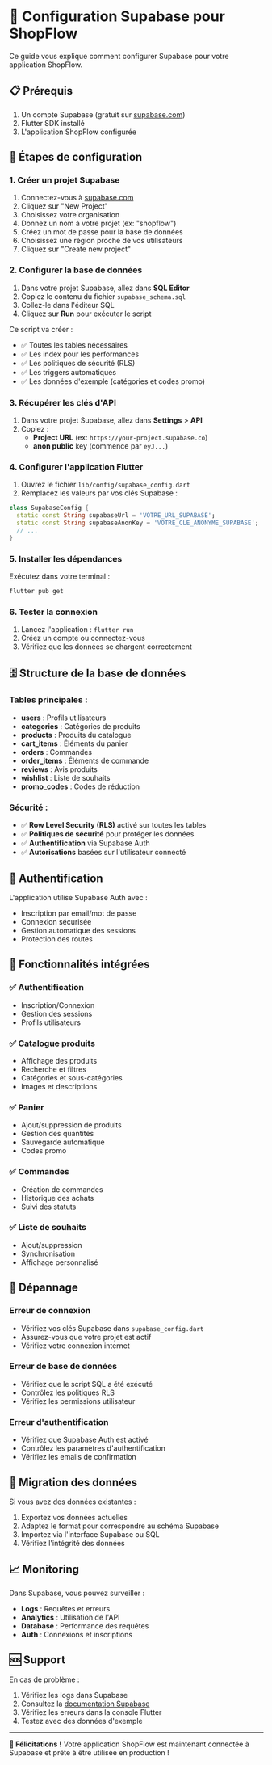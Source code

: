 # 🚀 Configuration Supabase pour ShopFlow

Ce guide vous explique comment configurer Supabase pour votre application ShopFlow.

## 📋 Prérequis

1. Un compte Supabase (gratuit sur [supabase.com](https://supabase.com))
2. Flutter SDK installé
3. L'application ShopFlow configurée

## 🔧 Étapes de configuration

### 1. Créer un projet Supabase

1. Connectez-vous à [supabase.com](https://supabase.com)
2. Cliquez sur "New Project"
3. Choisissez votre organisation
4. Donnez un nom à votre projet (ex: "shopflow")
5. Créez un mot de passe pour la base de données
6. Choisissez une région proche de vos utilisateurs
7. Cliquez sur "Create new project"

### 2. Configurer la base de données

1. Dans votre projet Supabase, allez dans **SQL Editor**
2. Copiez le contenu du fichier `supabase_schema.sql`
3. Collez-le dans l'éditeur SQL
4. Cliquez sur **Run** pour exécuter le script

Ce script va créer :
- ✅ Toutes les tables nécessaires
- ✅ Les index pour les performances
- ✅ Les politiques de sécurité (RLS)
- ✅ Les triggers automatiques
- ✅ Les données d'exemple (catégories et codes promo)

### 3. Récupérer les clés d'API

1. Dans votre projet Supabase, allez dans **Settings** > **API**
2. Copiez :
   - **Project URL** (ex: `https://your-project.supabase.co`)
   - **anon public** key (commence par `eyJ...`)

### 4. Configurer l'application Flutter

1. Ouvrez le fichier `lib/config/supabase_config.dart`
2. Remplacez les valeurs par vos clés Supabase :

```dart
class SupabaseConfig {
  static const String supabaseUrl = 'VOTRE_URL_SUPABASE';
  static const String supabaseAnonKey = 'VOTRE_CLE_ANONYME_SUPABASE';
  // ...
}
```

### 5. Installer les dépendances

Exécutez dans votre terminal :

```bash
flutter pub get
```

### 6. Tester la connexion

1. Lancez l'application : `flutter run`
2. Créez un compte ou connectez-vous
3. Vérifiez que les données se chargent correctement

## 🗄️ Structure de la base de données

### Tables principales :

- **users** : Profils utilisateurs
- **categories** : Catégories de produits
- **products** : Produits du catalogue
- **cart_items** : Éléments du panier
- **orders** : Commandes
- **order_items** : Éléments de commande
- **reviews** : Avis produits
- **wishlist** : Liste de souhaits
- **promo_codes** : Codes de réduction

### Sécurité :

- ✅ **Row Level Security (RLS)** activé sur toutes les tables
- ✅ **Politiques de sécurité** pour protéger les données
- ✅ **Authentification** via Supabase Auth
- ✅ **Autorisations** basées sur l'utilisateur connecté

## 🔐 Authentification

L'application utilise Supabase Auth avec :
- Inscription par email/mot de passe
- Connexion sécurisée
- Gestion automatique des sessions
- Protection des routes

## 📱 Fonctionnalités intégrées

### ✅ Authentification
- Inscription/Connexion
- Gestion des sessions
- Profils utilisateurs

### ✅ Catalogue produits
- Affichage des produits
- Recherche et filtres
- Catégories et sous-catégories
- Images et descriptions

### ✅ Panier
- Ajout/suppression de produits
- Gestion des quantités
- Sauvegarde automatique
- Codes promo

### ✅ Commandes
- Création de commandes
- Historique des achats
- Suivi des statuts

### ✅ Liste de souhaits
- Ajout/suppression
- Synchronisation
- Affichage personnalisé

## 🚨 Dépannage

### Erreur de connexion
- Vérifiez vos clés Supabase dans `supabase_config.dart`
- Assurez-vous que votre projet est actif
- Vérifiez votre connexion internet

### Erreur de base de données
- Vérifiez que le script SQL a été exécuté
- Contrôlez les politiques RLS
- Vérifiez les permissions utilisateur

### Erreur d'authentification
- Vérifiez que Supabase Auth est activé
- Contrôlez les paramètres d'authentification
- Vérifiez les emails de confirmation

## 🔄 Migration des données

Si vous avez des données existantes :

1. Exportez vos données actuelles
2. Adaptez le format pour correspondre au schéma Supabase
3. Importez via l'interface Supabase ou SQL
4. Vérifiez l'intégrité des données

## 📈 Monitoring

Dans Supabase, vous pouvez surveiller :
- **Logs** : Requêtes et erreurs
- **Analytics** : Utilisation de l'API
- **Database** : Performance des requêtes
- **Auth** : Connexions et inscriptions

## 🆘 Support

En cas de problème :
1. Vérifiez les logs dans Supabase
2. Consultez la [documentation Supabase](https://supabase.com/docs)
3. Vérifiez les erreurs dans la console Flutter
4. Testez avec des données d'exemple

---

**🎉 Félicitations !** Votre application ShopFlow est maintenant connectée à Supabase et prête à être utilisée en production !
